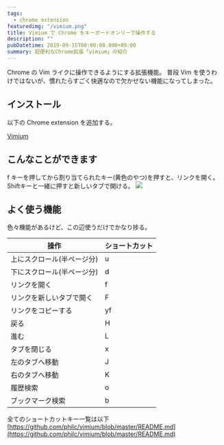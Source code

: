 ```yaml
---
tags:
  - chrome extension
featuredimg: "/vimium.png"
title: Vimium で Chrome をキーボードオンリーで操作する
description: ""
pubDatetime: 2019-09-15T00:00:00.000+09:00
summary: 超便利なChrome拡張「vimium」の紹介
---
```


Chrome の Vim ライクに操作できるようにする拡張機能。
普段 Vim を使うわけではないが、慣れたらすごく快適なので欠かせない機能になってしまった。

## インストール

以下の Chrome extension を追加する。

[Vimium](https://chrome.google.com/webstore/detail/vimium/dbepggeogbaibhgnhhndojpepiihcmeb?hl=ja)

## こんなことができます

f キーを押してから割り当てられたキー(黄色のやつ)を押すと、リンクを開く。Shiftキーと一緒に押すと新しいタブで開ける。
![](@assets/images/vimium_1.png)

## よく使う機能

色々機能があるけど、この辺使うだけでかなり捗る。

| 操作                       | ショートカット |
| -------------------------- | -------------- |
| 上にスクロール(半ページ分) | u              |
| 下にスクロール(半ページ分) | d              |
| リンクを開く               | f              |
| リンクを新しいタブで開く   | F              |
| リンクをコピーする         | yf             |
| 戻る                       | H              |
| 進む                       | L              |
| タブを閉じる               | x              |
| 左のタブへ移動             | J              |
| 右のタブへ移動             | K              |
| 履歴検索                   | o              |
| ブックマーク検索           | b              |

全てのショートカットキー一覧は以下
[https://github.com/philc/vimium/blob/master/README.md](https://github.com/philc/vimium/blob/master/README.md)
